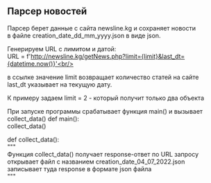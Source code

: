 <h2>Парсер новостей</h3>
Парсер берет данные с сайта newsline.kg и сохраняет новости<br/> 
в файле  creation_date_dd_mm_yyyy.json в виде json.<br/>

Генерируем URL с лимитом и датой:<br>
URL = f'http://newsline.kg/getNews.php?limit={limit}&last_dt={datetime.now()}'<br/>

в ссылке значение limit возвращает количество статей на сайте<br/> 
last_dt указывает на текущую дату.<br/>

К примеру задаем limit = 2  -   который получит только два объекта<br/>

При запуске программы срабатывает функция main()  и вызывает collect_data()
def main():<br/>
    collect_data()<br/>

def collect_data():<br/>
    """<br/>
    Функция collect_data() получает response-ответ по URL запросу<br/>
    открывает файл с названием  creation_date_04_07_2022.json<br/>
    записывает туда response в формате json файла<br/>
    """<br/>
